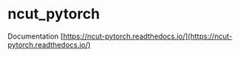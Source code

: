 # ncut_pytorch


Documentation [https://ncut-pytorch.readthedocs.io/](https://ncut-pytorch.readthedocs.io/)
